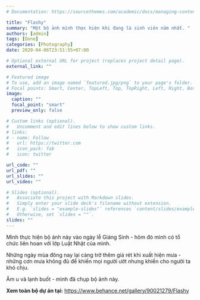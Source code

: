 ```yaml
---
# Documentation: https://sourcethemes.com/academic/docs/managing-content/

title: "Flashy"
summary: "Một bộ ảnh mình thực hiện khi đang là sinh viên năm nhất. "
authors: [admin]
tags: [Done]
categories: [Photography]
date: 2020-04-06T23:51:55+07:00

# Optional external URL for project (replaces project detail page).
external_link: ""

# Featured image
# To use, add an image named `featured.jpg/png` to your page's folder.
# Focal points: Smart, Center, TopLeft, Top, TopRight, Left, Right, BottomLeft, Bottom, BottomRight.
image:
  caption: ""
  focal_point: "smart"
  preview_only: false

# Custom links (optional).
#   Uncomment and edit lines below to show custom links.
# links:
# - name: Follow
#   url: https://twitter.com
#   icon_pack: fab
#   icon: twitter

url_code: ""
url_pdf: ""
url_slides: ""
url_video: ""

# Slides (optional).
#   Associate this project with Markdown slides.
#   Simply enter your slide deck's filename without extension.
#   E.g. `slides = "example-slides"` references `content/slides/example-slides.md`.
#   Otherwise, set `slides = ""`.
slides: ""
---
```

Mình thực hiện bộ ảnh này vào ngày lễ Giáng Sinh - hôm đó mình có tổ chức liên hoan với lớp Luật Nhật của mình.

Những ngày mùa đông nay lại càng trở thêm giá rét khi xuất hiện mưa - những cơn mưa không đủ để khiến mọi người ướt nhưng khiến cho người ta khó chịu. 

Âm u và lạnh buốt - mình đã chụp bộ ảnh này. 

**Xem toàn bộ dự án tại:** https://www.behance.net/gallery/90021279/Flashy